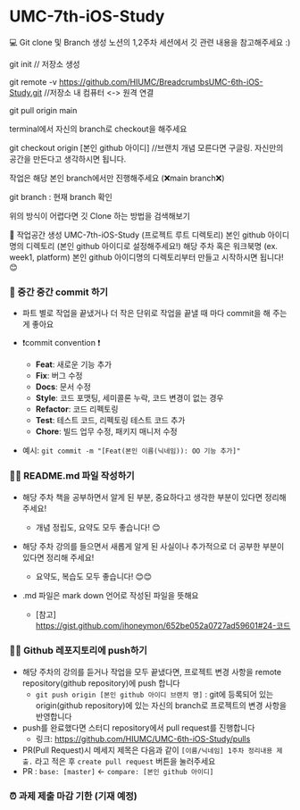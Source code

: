 # UMC-7th-iOS-Study
💻 Git clone 및 Branch 생성
노션의 1,2주차 세션에서 깃 관련 내용을 참고해주세요 :)

git init // 저장소 생성

git remote -v https://github.com/HIUMC/BreadcrumbsUMC-6th-iOS-Study.git //저장소 내 컴퓨터 <-> 원격 연결

git pull origin main

terminal에서 자신의 branch로 checkout을 해주세요

git checkout origin [본인 github 아이디] //브랜치 개념 모른다면 구글링. 자신만의 공간을 만든다고 생각하시면 됩니다.

작업은 해당 본인 branch에서만 진행해주세요 (❌main branch❌)

git branch : 현재 branch 확인

위의 방식이 어렵다면 깃 Clone 하는 방법을 검색해보기


🏡 작업공간 생성
UMC-7th-iOS-Study (프로젝트 루트 디렉토리)
본인 github 아이디명의 디렉토리 (본인 github 아이디로 설정해주세요!)
해당 주차 혹은 워크북명 (ex. week1, platform)
본인 github 아이디명의 디렉토리부터 만들고 시작하시면 됩니다! 😊 

### 💾 중간 중간 commit 하기
* 파트 별로 작업을 끝냈거나 더 작은 단위로 작업을 끝낼 때 마다 commit을 해 주는 게 좋아요
* ❗commit convention ❗️
    * **Feat**: 새로운 기능 추가
    * **Fix**: 버그 수정
    * **Docs**: 문서 수정
    * **Style**: 코드 포맷팅, 세미콜론 누락, 코드 변경이 없는 경우
    * **Refactor**: 코드 리펙토링
    * **Test**: 테스트 코드, 리펙토링 테스트 코드 추가
    * **Chore**: 빌드 업무 수정, 패키지 매니저 수정

* 예시: ```git commit -m "[Feat(본인 이름(닉네임)): OO 기능 추가]"```


### ✍🏻 README.md 파일 작성하기


* 해당 주차 책을 공부하면서 알게 된 부분, 중요하다고 생각한 부분이 있다면 정리해 주세요!
    * 개념 정립도, 요약도 모두 좋습니다! 😊
* 해당 주차 강의를 들으면서 새롭게 알게 된 사실이나 추가적으로 더 공부한 부분이 있다면 정리해 주세요!
  * 요약도, 복습도 모두 좋습니다! 😊😊


* .md 파일은 mark down 언어로 작성된 파일을 뜻해요
    * [참고] https://gist.github.com/ihoneymon/652be052a0727ad59601#24-코드


### 🙌🏻 Github 레포지토리에 push하기

* 해당 주차의 강의를 듣거나 작업을 모두 끝냈다면, 프로젝트 변경 사항을 remote repository(github repository)에 push 합니다
    * ```git push origin [본인 github 아이디 브랜치 명]``` : git에 등록되어 있는 origin(github repository)에 있는 자신의 branch로 프로젝트의 변경 사항을 반영합니다
* push를 완료했다면 스터디 repository에서 pull request를 진행합니다
    * 링크: https://github.com/HIUMC/UMC-6th-iOS-Study/pulls
* PR(Pull Request)시 메세지 제목은 다음과 같이 ```[이름/닉네임] 1주차 정리내용 제출.``` 라고 적은 후 ```create pull request``` 버튼을 눌러주세요
* PR : ```base: [master]``` <- ```compare: [본인 github 아이디]```


### ⏰ 과제 제출 마감 기한 (기재 예정)
